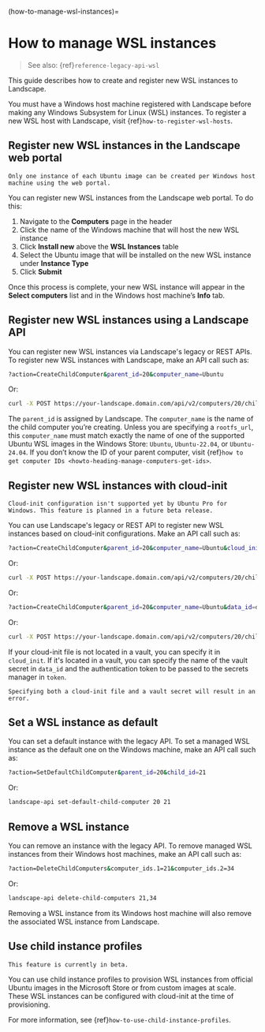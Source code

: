 (how-to-manage-wsl-instances)=
# How to manage WSL instances

> See also: {ref}`reference-legacy-api-wsl`

This guide describes how to create and register new WSL instances to Landscape.

You must have a Windows host machine registered with Landscape before making any Windows Subsystem for Linux (WSL) instances. To register a new WSL host with Landscape, visit {ref}`how-to-register-wsl-hosts`.

## Register new WSL instances in the Landscape web portal

```{note}
Only one instance of each Ubuntu image can be created per Windows host machine using the web portal.
```

You can register new WSL instances from the Landscape web portal. To do this:

1. Navigate to the **Computers** page in the header
2. Click the name of the Windows machine that will host the new WSL instance
3. Click **Install new** above the **WSL Instances** table
4. Select the Ubuntu image that will be installed on the new WSL instance under **Instance Type**
5. Click **Submit**

Once this process is complete, your new WSL instance will appear in the **Select computers** list and in the Windows host machine’s **Info** tab.

## Register new WSL instances using a Landscape API

You can register new WSL instances via Landscape's legacy or REST APIs. To register new WSL instances with Landscape, make an API call such as:

```bash
?action=CreateChildComputer&parent_id=20&computer_name=Ubuntu
```
Or:

```bash
curl -X POST https://your-landscape.domain.com/api/v2/computers/20/children -H "Authorization: Bearer $JWT" -d '{"computer_name": "Ubuntu"}'
```

The `parent_id` is assigned by Landscape. The `computer_name` is the name of the child computer you’re creating. Unless you are specifying a `rootfs_url`, this `computer_name` must match exactly the name of one of the supported Ubuntu WSL images in the Windows Store: `Ubuntu`, `Ubuntu-22.04`, or `Ubuntu-24.04`. If you don’t know the ID of your parent computer, visit {ref}`how to get computer IDs <howto-heading-manage-computers-get-ids>`.


## Register new WSL instances with cloud-init

```{note}
Cloud-init configuration isn't supported yet by Ubuntu Pro for Windows. This feature is planned in a future beta release.
```

You can use Landscape's legacy or REST API to register new WSL instances based on cloud-init configurations. Make an API call such as:

```bash
?action=CreateChildComputer&parent_id=20&computer_name=Ubuntu&cloud_init=<b64 encoded cloud_init file contents>
```
Or:

```bash
curl -X POST https://your-landscape.domain.com/api/v2/computers/20/children -H "Authorization: Bearer $JWT" -d '{"computer_name": "Ubuntu", "cloud_init": "<b64 encoded cloud_init file contents>"}'
```

Or:

```bash
?action=CreateChildComputer&parent_id=20&computer_name=Ubuntu&data_id=data-id&token=vault-token
```
Or:

```bash
curl -X POST https://your-landscape.domain.com/api/v2/computers/20/children -H "Authorization: Bearer $JWT" -d '{"computer_name": "Ubuntu", "data_id": "data-id", "token": "vault-token"}'
```

If your cloud-init file is not located in a vault, you can specify it in `cloud_init`. If it's located in a vault, you can specify the name of the vault secret in `data_id` and the authentication token to be passed to the secrets manager in `token`.

```{note}
Specifying both a cloud-init file and a vault secret will result in an error.
```

## Set a WSL instance as default

You can set a default instance with the legacy API. To set a managed WSL instance as the default one on the Windows machine, make an API call such as:

```bash
?action=SetDefaultChildComputer&parent_id=20&child_id=21
```
Or:
```bash
landscape-api set-default-child-computer 20 21
```

## Remove a WSL instance

You can remove an instance with the legacy API. To remove managed WSL instances from their Windows host machines, make an API call such as:

```bash
?action=DeleteChildComputers&computer_ids.1=21&computer_ids.2=34
```
Or:

```bash
landscape-api delete-child-computers 21,34
```

Removing a WSL instance from its Windows host machine will also remove the associated WSL instance from Landscape.

## Use child instance profiles

```{note}
This feature is currently in beta.
```

You can use child instance profiles to provision WSL instances from official Ubuntu images in the Microsoft Store or from custom images at scale. These WSL instances can be configured with cloud-init at the time of provisioning.

For more information, see {ref}`how-to-use-child-instance-profiles`.

